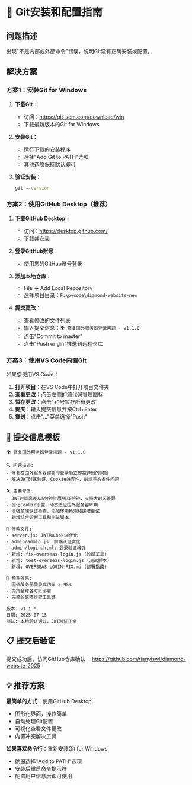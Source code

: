# 🔧 Git安装和配置指南

## 问题描述
出现"不是内部或外部命令"错误，说明Git没有正确安装或配置。

## 解决方案

### 方案1：安装Git for Windows

1. **下载Git**：
   - 访问：https://git-scm.com/download/win
   - 下载最新版本的Git for Windows

2. **安装Git**：
   - 运行下载的安装程序
   - 选择"Add Git to PATH"选项
   - 其他选项保持默认即可

3. **验证安装**：
   ```cmd
   git --version
   ```

### 方案2：使用GitHub Desktop（推荐）

1. **下载GitHub Desktop**：
   - 访问：https://desktop.github.com/
   - 下载并安装

2. **登录GitHub账号**：
   - 使用您的GitHub账号登录

3. **添加本地仓库**：
   - File → Add Local Repository
   - 选择项目目录：`F:\pycode\diamond-website-new`

4. **提交更改**：
   - 查看修改的文件列表
   - 输入提交信息：`🌍 修复国外服务器登录问题 - v1.1.0`
   - 点击"Commit to master"
   - 点击"Push origin"推送到远程仓库

### 方案3：使用VS Code内置Git

如果您使用VS Code：

1. **打开项目**：在VS Code中打开项目文件夹
2. **查看更改**：点击左侧的源代码管理图标
3. **暂存更改**：点击"+"号暂存所有更改
4. **提交**：输入提交信息并按Ctrl+Enter
5. **推送**：点击"..."菜单选择"Push"

## 🚀 提交信息模板

```
🌍 修复国外服务器登录问题 - v1.1.0

🔍 问题描述:
- 修复在国外服务器部署时登录后立即被弹出的问题
- 解决JWT时区验证、Cookie兼容性、前端竞态条件问题

🛠️ 主要修复:
- JWT时间容差从5分钟扩展到30分钟，支持大时区差异
- 优化Cookie设置，动态适应国外服务器环境
- 增强前端认证检查，添加环境检测和递增重试
- 新增综合诊断工具和测试脚本

📁 修改文件:
- server.js: JWT和Cookie优化
- admin/admin.js: 前端认证优化
- admin/login.html: 登录验证增强
- 新增: fix-overseas-login.js (诊断工具)
- 新增: test-overseas-login.js (测试脚本)
- 新增: OVERSEAS-LOGIN-FIX.md (部署指南)

🎯 预期效果:
- 国外服务器登录成功率 > 95%
- 支持全球各时区部署
- 完整的故障排查工具链

版本: v1.1.0
日期: 2025-07-15
测试: 本地验证通过，JWT验证正常
```

## 📋 提交后验证

提交成功后，访问GitHub仓库确认：
https://github.com/tianyiswl/diamond-website-2025

## 💡 推荐方案

**最简单的方式**：使用GitHub Desktop
- 图形化界面，操作简单
- 自动处理Git配置
- 可视化查看文件更改
- 内置冲突解决工具

**如果喜欢命令行**：重新安装Git for Windows
- 确保选择"Add to PATH"选项
- 安装后重启命令提示符
- 配置用户信息后即可使用
